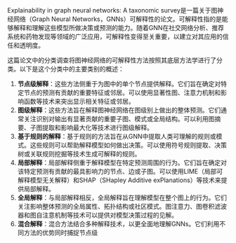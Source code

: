 
Explainability in graph neural networks: A taxonomic survey是一篇关于图神经网络（Graph Neural Networks，GNNs）可解释性的论文。可解释性指的是能够解释和理解这些模型所做决策或预测的能力。随着GNN在社交网络分析、推荐系统和药物发现等领域的广泛应用，可解释性变得至关重要，以建立对其应用的信任和透明度。

这篇论文中的分类调查将图神经网络的可解释性方法按照其底层方法学进行了分类。以下是这个分类中的主要类别的概述：

1. **节点级解释**：这些方法侧重于为图中的单个节点提供解释。它们旨在确定对特定节点的预测有贡献的重要特征或邻居。可以使用显著性图、注意力机制和影响函数等技术来突出显示相关特征或邻居。
2. **图级解释**：这些方法旨在解释图神经网络在图级别上做出的整体预测。它们通常关注识别对输出有显著贡献的重要子图、模式或全局结构。可以利用图摘要、子图提取和影响最大化等技术进行图级解释。
3. **基于规则的解释**：基于规则的方法旨在从GNN中提取人类可理解的规则或模式。这些规则可以帮助解释模型如何做出决策。可以使用符号规则提取、决策树或关联规则挖掘等技术生成可解释的规则。
4. **局部解释**：局部解释侧重于解释模型在特定预测周围的行为。它们旨在确定对该特定预测有贡献的最具影响力的节点、边或子图。可以使用LIME（局部可解释模型无关解释）和SHAP（SHapley Additive exPlanations）等技术来提供局部解释。
5. **全局解释**：与局部解释相反，全局解释旨在理解模型在整个图上的行为。它们关注影响整体预测的全局属性、拓扑结构或社区模式。图注意力、图卷积滤波器和图自注意机制等技术可以提供对模型决策过程的见解。
6. **混合解释**：混合方法结合多种解释技术，以更全面地理解GNNs。它们利用不同方法的优势同时捕捉节点级

